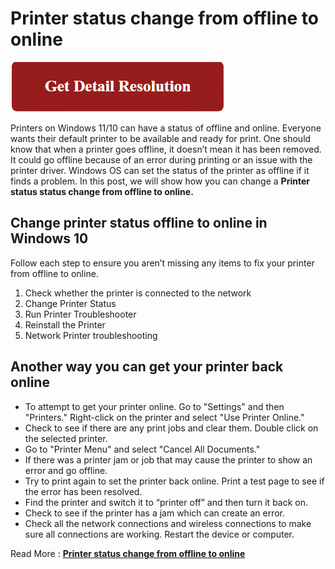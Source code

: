 # Printer status change from offline to online

[![Printer status change from offline to online](red.png)](https://computersolve.com/printer-status-change-from-offline-to-online/)

Printers on Windows 11/10 can have a status of offline and online. Everyone wants their default printer to be available and ready for print. One should know that when a printer goes offline, it doesn’t mean it has been removed. It could go offline because of an error during printing or an issue with the printer driver. Windows OS can set the status of the printer as offline if it finds a problem. In this post, we will show how you can change a **Printer status status change from offline to online.**

## Change printer status offline to online in Windows 10

Follow each step to ensure you aren’t missing any items to fix your printer from offline to online.

1. Check whether the printer is connected to the network
2. Change Printer Status
3. Run Printer Troubleshooter
4. Reinstall the Printer 
5. Network Printer troubleshooting

## Another way you can get your printer back online

* To attempt to get your printer online. Go to "Settings" and then "Printers." Right-click on the printer and select "Use Printer Online."
* Check to see if there are any print jobs and clear them. Double click on the selected printer.
* Go to "Printer Menu" and select "Cancel All Documents."
* If there was a printer jam or job that may cause the printer to show an error and go offline.
* Try to print again to set the printer back online. Print a test page to see if the error has been resolved.
* Find the printer and switch it to “printer off” and then turn it back on.
* Check to see if the printer has a jam which can create an error.
* Check all the network connections and wireless connections to make sure all connections are working. Restart the device or computer.

Read More : **[Printer status change from offline to online](https://computersolve.com/printer-status-change-from-offline-to-online/)**

